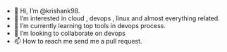 - 👋 Hi, I’m @krishank98.
- 👀 I’m interested in cloud , devops , linux and almost everything related.
- 🌱 I’m currently learning top tools in devops process.
- 💞️ I’m looking to collaborate on devops 
- 📫 How to reach me send me a pull request.

<!---
krishank98/krishank98 is a ✨ special ✨ repository because its `README.md` (this file) appears on your GitHub profile.
You can click the Preview link to take a look at your changes.
--->




